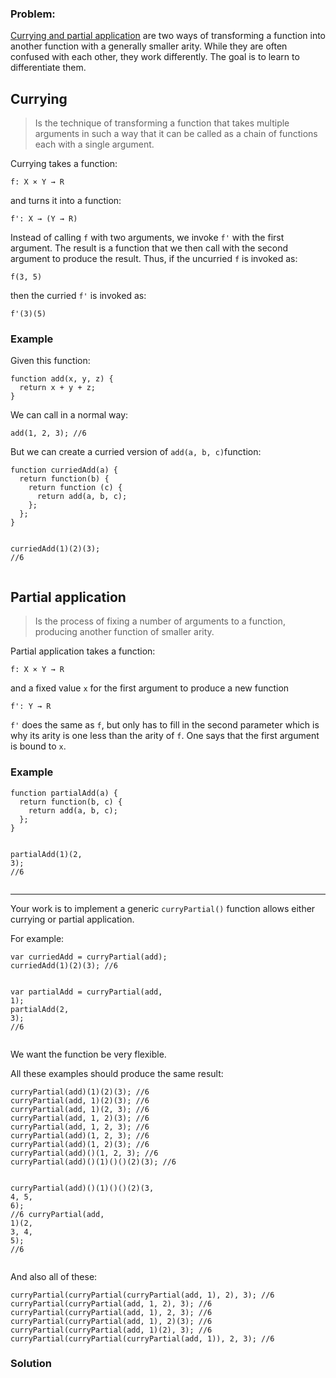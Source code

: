 ### Problem:
<p><a href="http://www.2ality.com/2011/09/currying-vs-part-eval.html" target="_blank">Currying and partial application</a> are two ways of transforming a function into another function with a generally smaller arity. While they are often confused with each other, they work differently. The goal is to learn to differentiate them.</p>
<h2 id="currying">Currying</h2>
<blockquote>
<p>Is the technique of transforming a function that takes multiple arguments in such a way that it can be called as a chain of functions each with a single argument.</p>
</blockquote>
<p>Currying takes a function:</p>
<pre><code>f: X &#xD7; Y &#x2192; R</code></pre><p>and turns it into a function:</p>
<pre><code>f&apos;: X &#x2192; (Y &#x2192; R)</code></pre><p>Instead of calling <code>f</code> with two arguments, we invoke <code>f&apos;</code> with the first argument. The result is a function that we then call with the second argument to produce the result. Thus, if the uncurried <code>f</code> is invoked as:</p>
<pre><code>f(3, 5)</code></pre><p>then the curried <code>f&apos;</code> is invoked as:</p>
<p><code>f&apos;(3)(5)</code></p>
<h3 id="example">Example</h3>
<p>Given this function:</p>
<pre><code class="language-javascript"><span class="hljs-function"><span class="hljs-keyword">function</span> <span class="hljs-title">add</span>(<span class="hljs-params">x, y, z</span>) </span>{
  <span class="hljs-keyword">return</span> x + y + z;
}</code></pre>
<pre style="display: none;"><code class="language-python"><span class="hljs-function"><span class="hljs-keyword">def</span> <span class="hljs-title">add</span><span class="hljs-params">(x, y, z)</span>:</span>
  <span class="hljs-keyword">return</span> x + y + z</code></pre>
<pre style="display: none;"><code class="language-php"><span class="hljs-function"><span class="hljs-keyword">function</span> <span class="hljs-title">add</span><span class="hljs-params">($x, $y, $z)</span> </span>{
  <span class="hljs-keyword">return</span> $x + $y + $z;
}</code></pre>
<p>We can call in a normal way:</p>
<pre><code class="language-javascript">add(<span class="hljs-number">1</span>, <span class="hljs-number">2</span>, <span class="hljs-number">3</span>); <span class="hljs-comment">//6</span></code></pre>
<pre style="display: none;"><code class="language-python">add(<span class="hljs-number">1</span>, <span class="hljs-number">2</span>, <span class="hljs-number">3</span>) <span class="hljs-comment"># =&gt; 6</span></code></pre>
<pre style="display: none;"><code class="language-php">add(<span class="hljs-number">1</span>, <span class="hljs-number">2</span>, <span class="hljs-number">3</span>); <span class="hljs-comment">//6</span></code></pre>
<p>But we can create a curried version of <code>add(a, b, c)</code>function:</p>
<pre><code class="language-javascript"><span class="hljs-function"><span class="hljs-keyword">function</span> <span class="hljs-title">curriedAdd</span>(<span class="hljs-params">a</span>) </span>{
  <span class="hljs-keyword">return</span> <span class="hljs-function"><span class="hljs-keyword">function</span>(<span class="hljs-params">b</span>) </span>{
    <span class="hljs-keyword">return</span> <span class="hljs-function"><span class="hljs-keyword">function</span> (<span class="hljs-params">c</span>) </span>{
      <span class="hljs-keyword">return</span> add(a, b, c);
    };
  };
}

curriedAdd(<span class="hljs-number">1</span>)(<span class="hljs-number">2</span>)(<span class="hljs-number">3</span>); <span class="hljs-comment">//6</span></code></pre>
<pre style="display: none;"><code class="language-python">curriedAdd = <span class="hljs-keyword">lambda</span> a: (<span class="hljs-keyword">lambda</span> b: (<span class="hljs-keyword">lambda</span> c: add(a,b,c)))
curriedAdd(<span class="hljs-number">1</span>)(<span class="hljs-number">2</span>)(<span class="hljs-number">3</span>) <span class="hljs-comment"># =&gt; 6</span></code></pre>
<pre style="display: none;"><code class="language-php"><span class="hljs-function"><span class="hljs-keyword">function</span> <span class="hljs-title">curriedAdd</span><span class="hljs-params">($a)</span> </span>{
  <span class="hljs-keyword">return</span> <span class="hljs-function"><span class="hljs-keyword">function</span><span class="hljs-params">($b)</span> <span class="hljs-title">use</span> <span class="hljs-params">($a)</span> </span>{
    <span class="hljs-keyword">return</span> <span class="hljs-function"><span class="hljs-keyword">function</span><span class="hljs-params">($c)</span> <span class="hljs-title">use</span> <span class="hljs-params">($a, $b)</span> </span>{
      <span class="hljs-keyword">return</span> add($a, $b, $c);
    };
  };
}

curriedAdd(<span class="hljs-number">1</span>)(<span class="hljs-number">2</span>)(<span class="hljs-number">3</span>); <span class="hljs-comment">//6</span></code></pre>
<h2 id="partial-application">Partial application</h2>
<blockquote>
<p>Is the process of fixing a number of arguments to a function, producing another function of smaller arity.</p>
</blockquote>
<p>Partial application takes a function:</p>
<pre><code>f: X &#xD7; Y &#x2192; R</code></pre><p>and a fixed value <code>x</code> for the first argument to produce a new function</p>
<pre><code>f&apos;: Y &#x2192; R</code></pre><p><code>f&apos;</code> does the same as <code>f</code>, but only has to fill in the second parameter which is why its arity is one less than the arity of <code>f</code>. One says that the first argument is bound to <code>x</code>.</p>
<h3 id="example-1">Example</h3>
<pre><code class="language-javascript"><span class="hljs-function"><span class="hljs-keyword">function</span> <span class="hljs-title">partialAdd</span>(<span class="hljs-params">a</span>) </span>{
  <span class="hljs-keyword">return</span> <span class="hljs-function"><span class="hljs-keyword">function</span>(<span class="hljs-params">b, c</span>) </span>{
    <span class="hljs-keyword">return</span> add(a, b, c);
  };
}

partialAdd(<span class="hljs-number">1</span>)(<span class="hljs-number">2</span>, <span class="hljs-number">3</span>); <span class="hljs-comment">//6</span></code></pre>
<pre style="display: none;"><code class="language-python">partialAdd = <span class="hljs-keyword">lambda</span> a: (<span class="hljs-keyword">lambda</span> *args: add(a,*args))
partialAdd(<span class="hljs-number">1</span>)(<span class="hljs-number">2</span>, <span class="hljs-number">3</span>) <span class="hljs-comment"># =&gt; 6</span></code></pre>
<pre style="display: none;"><code class="language-php"><span class="hljs-function"><span class="hljs-keyword">function</span> <span class="hljs-title">partialAdd</span><span class="hljs-params">($a)</span> </span>{
  <span class="hljs-keyword">return</span> <span class="hljs-function"><span class="hljs-keyword">function</span><span class="hljs-params">($b, $c)</span> <span class="hljs-title">use</span> <span class="hljs-params">($a)</span> </span>{
    <span class="hljs-keyword">return</span> add($a, $b, $c);
  };
}

partialAdd(<span class="hljs-number">1</span>)(<span class="hljs-number">2</span>, <span class="hljs-number">3</span>); <span class="hljs-comment">//6</span></code></pre>
<hr>
<p>Your work is to implement a generic <code>curryPartial()</code> function allows either currying or partial application.</p>
<p>For example:</p>
<pre><code class="language-javascript"><span class="hljs-keyword">var</span> curriedAdd = curryPartial(add);
curriedAdd(<span class="hljs-number">1</span>)(<span class="hljs-number">2</span>)(<span class="hljs-number">3</span>); <span class="hljs-comment">//6</span>

<span class="hljs-keyword">var</span> partialAdd = curryPartial(add, <span class="hljs-number">1</span>);
partialAdd(<span class="hljs-number">2</span>, <span class="hljs-number">3</span>); <span class="hljs-comment">//6</span></code></pre>
<pre style="display: none;"><code class="language-python">curriedAdd = curryPartial(add)
curriedAdd(<span class="hljs-number">1</span>)(<span class="hljs-number">2</span>)(<span class="hljs-number">3</span>) <span class="hljs-comment"># =&gt; 6</span>

partialAdd = curryPartial(add, <span class="hljs-number">1</span>)
partialAdd(<span class="hljs-number">2</span>, <span class="hljs-number">3</span>) <span class="hljs-comment"># =&gt; 6</span></code></pre>
<pre style="display: none;"><code class="language-php">$add = <span class="hljs-function"><span class="hljs-keyword">function</span> <span class="hljs-params">($a, $b, $c)</span> </span>{
  <span class="hljs-keyword">return</span> $a + $b + $c;
};
$curriedAdd = curryPartial($add);
$curriedAdd(<span class="hljs-number">1</span>)(<span class="hljs-number">2</span>)(<span class="hljs-number">3</span>); <span class="hljs-comment">//6</span>

<span class="hljs-function"><span class="hljs-keyword">function</span> <span class="hljs-title">add</span><span class="hljs-params">($a, $b, $c)</span> </span>{
  <span class="hljs-keyword">return</span> $a + $b + $c;
}
$partialAdd = curryPartial(<span class="hljs-string">&apos;add&apos;</span>, <span class="hljs-number">1</span>);
$partialAdd(<span class="hljs-number">2</span>, <span class="hljs-number">3</span>); <span class="hljs-comment">//6</span></code></pre>
<p>We want the function be very flexible.</p>
<p>All these examples should produce the same result:</p>
<pre><code class="language-javascript">curryPartial(add)(<span class="hljs-number">1</span>)(<span class="hljs-number">2</span>)(<span class="hljs-number">3</span>); <span class="hljs-comment">//6</span>
curryPartial(add, <span class="hljs-number">1</span>)(<span class="hljs-number">2</span>)(<span class="hljs-number">3</span>); <span class="hljs-comment">//6</span>
curryPartial(add, <span class="hljs-number">1</span>)(<span class="hljs-number">2</span>, <span class="hljs-number">3</span>); <span class="hljs-comment">//6</span>
curryPartial(add, <span class="hljs-number">1</span>, <span class="hljs-number">2</span>)(<span class="hljs-number">3</span>); <span class="hljs-comment">//6</span>
curryPartial(add, <span class="hljs-number">1</span>, <span class="hljs-number">2</span>, <span class="hljs-number">3</span>); <span class="hljs-comment">//6</span>
curryPartial(add)(<span class="hljs-number">1</span>, <span class="hljs-number">2</span>, <span class="hljs-number">3</span>); <span class="hljs-comment">//6</span>
curryPartial(add)(<span class="hljs-number">1</span>, <span class="hljs-number">2</span>)(<span class="hljs-number">3</span>); <span class="hljs-comment">//6</span>
curryPartial(add)()(<span class="hljs-number">1</span>, <span class="hljs-number">2</span>, <span class="hljs-number">3</span>); <span class="hljs-comment">//6</span>
curryPartial(add)()(<span class="hljs-number">1</span>)()()(<span class="hljs-number">2</span>)(<span class="hljs-number">3</span>); <span class="hljs-comment">//6</span>

curryPartial(add)()(<span class="hljs-number">1</span>)()()(<span class="hljs-number">2</span>)(<span class="hljs-number">3</span>, <span class="hljs-number">4</span>, <span class="hljs-number">5</span>, <span class="hljs-number">6</span>); <span class="hljs-comment">//6</span>
curryPartial(add, <span class="hljs-number">1</span>)(<span class="hljs-number">2</span>, <span class="hljs-number">3</span>, <span class="hljs-number">4</span>, <span class="hljs-number">5</span>); <span class="hljs-comment">//6</span></code></pre>
<pre style="display: none;"><code class="language-python">curryPartial(add)(<span class="hljs-number">1</span>)(<span class="hljs-number">2</span>)(<span class="hljs-number">3</span>) <span class="hljs-comment"># =&gt;6 </span>
curryPartial(add, <span class="hljs-number">1</span>)(<span class="hljs-number">2</span>)(<span class="hljs-number">3</span>) <span class="hljs-comment"># =&gt;6 </span>
curryPartial(add, <span class="hljs-number">1</span>)(<span class="hljs-number">2</span>, <span class="hljs-number">3</span>) <span class="hljs-comment"># =&gt;6 </span>
curryPartial(add, <span class="hljs-number">1</span>, <span class="hljs-number">2</span>)(<span class="hljs-number">3</span>) <span class="hljs-comment"># =&gt;6 </span>
curryPartial(add, <span class="hljs-number">1</span>, <span class="hljs-number">2</span>, <span class="hljs-number">3</span>) <span class="hljs-comment"># =&gt;6 </span>
curryPartial(add)(<span class="hljs-number">1</span>, <span class="hljs-number">2</span>, <span class="hljs-number">3</span>) <span class="hljs-comment"># =&gt;6 </span>
curryPartial(add)(<span class="hljs-number">1</span>, <span class="hljs-number">2</span>)(<span class="hljs-number">3</span>) <span class="hljs-comment"># =&gt;6 </span>
curryPartial(add)()(<span class="hljs-number">1</span>, <span class="hljs-number">2</span>, <span class="hljs-number">3</span>) <span class="hljs-comment"># =&gt;6 </span>
curryPartial(add)()(<span class="hljs-number">1</span>)()()(<span class="hljs-number">2</span>)(<span class="hljs-number">3</span>) <span class="hljs-comment"># =&gt;6 </span>

curryPartial(add)()(<span class="hljs-number">1</span>)()()(<span class="hljs-number">2</span>)(<span class="hljs-number">3</span>, <span class="hljs-number">4</span>, <span class="hljs-number">5</span>, <span class="hljs-number">6</span>) <span class="hljs-comment"># =&gt;6 </span>
curryPartial(add, <span class="hljs-number">1</span>)(<span class="hljs-number">2</span>, <span class="hljs-number">3</span>, <span class="hljs-number">4</span>, <span class="hljs-number">5</span>) <span class="hljs-comment"># =&gt;6 </span></code></pre>
<pre style="display: none;"><code class="language-php">curryPartial($add)(<span class="hljs-number">1</span>)(<span class="hljs-number">2</span>)(<span class="hljs-number">3</span>); <span class="hljs-comment"># =&gt;6 </span>
curryPartial($add, <span class="hljs-number">1</span>)(<span class="hljs-number">2</span>)(<span class="hljs-number">3</span>); <span class="hljs-comment"># =&gt;6 </span>
curryPartial($add, <span class="hljs-number">1</span>)(<span class="hljs-number">2</span>, <span class="hljs-number">3</span>); <span class="hljs-comment"># =&gt;6 </span>
curryPartial($add, <span class="hljs-number">1</span>, <span class="hljs-number">2</span>)(<span class="hljs-number">3</span>); <span class="hljs-comment"># =&gt;6 </span>
curryPartial($add, <span class="hljs-number">1</span>, <span class="hljs-number">2</span>, <span class="hljs-number">3</span>); <span class="hljs-comment"># =&gt;6 </span>
curryPartial($add)(<span class="hljs-number">1</span>, <span class="hljs-number">2</span>, <span class="hljs-number">3</span>); <span class="hljs-comment"># =&gt;6 </span>
curryPartial($add)(<span class="hljs-number">1</span>, <span class="hljs-number">2</span>)(<span class="hljs-number">3</span>); <span class="hljs-comment"># =&gt;6 </span>
curryPartial($add)()(<span class="hljs-number">1</span>, <span class="hljs-number">2</span>, <span class="hljs-number">3</span>); <span class="hljs-comment"># =&gt;6 </span>
curryPartial($add)()(<span class="hljs-number">1</span>)()()(<span class="hljs-number">2</span>)(<span class="hljs-number">3</span>); <span class="hljs-comment"># =&gt;6 </span>

curryPartial($add)()(<span class="hljs-number">1</span>)()()(<span class="hljs-number">2</span>)(<span class="hljs-number">3</span>, <span class="hljs-number">4</span>, <span class="hljs-number">5</span>, <span class="hljs-number">6</span>); <span class="hljs-comment"># =&gt;6 </span>
curryPartial($add, <span class="hljs-number">1</span>)(<span class="hljs-number">2</span>, <span class="hljs-number">3</span>, <span class="hljs-number">4</span>, <span class="hljs-number">5</span>); <span class="hljs-comment"># =&gt;6 </span></code></pre>
<p>And also all of these:</p>
<pre><code class="language-javascript">curryPartial(curryPartial(curryPartial(add, <span class="hljs-number">1</span>), <span class="hljs-number">2</span>), <span class="hljs-number">3</span>); <span class="hljs-comment">//6</span>
curryPartial(curryPartial(add, <span class="hljs-number">1</span>, <span class="hljs-number">2</span>), <span class="hljs-number">3</span>); <span class="hljs-comment">//6</span>
curryPartial(curryPartial(add, <span class="hljs-number">1</span>), <span class="hljs-number">2</span>, <span class="hljs-number">3</span>); <span class="hljs-comment">//6</span>
curryPartial(curryPartial(add, <span class="hljs-number">1</span>), <span class="hljs-number">2</span>)(<span class="hljs-number">3</span>); <span class="hljs-comment">//6</span>
curryPartial(curryPartial(add, <span class="hljs-number">1</span>)(<span class="hljs-number">2</span>), <span class="hljs-number">3</span>); <span class="hljs-comment">//6</span>
curryPartial(curryPartial(curryPartial(add, <span class="hljs-number">1</span>)), <span class="hljs-number">2</span>, <span class="hljs-number">3</span>); <span class="hljs-comment">//6</span></code></pre>
<pre style="display: none;"><code class="language-python">curryPartial(curryPartial(curryPartial(add, <span class="hljs-number">1</span>), <span class="hljs-number">2</span>), <span class="hljs-number">3</span>) <span class="hljs-comment"># =&gt;6</span>
curryPartial(curryPartial(add, <span class="hljs-number">1</span>, <span class="hljs-number">2</span>), <span class="hljs-number">3</span>) <span class="hljs-comment"># =&gt;6</span>
curryPartial(curryPartial(add, <span class="hljs-number">1</span>), <span class="hljs-number">2</span>, <span class="hljs-number">3</span>) <span class="hljs-comment"># =&gt;6</span>
curryPartial(curryPartial(add, <span class="hljs-number">1</span>), <span class="hljs-number">2</span>)(<span class="hljs-number">3</span>) <span class="hljs-comment"># =&gt;6</span>
curryPartial(curryPartial(add, <span class="hljs-number">1</span>)(<span class="hljs-number">2</span>), <span class="hljs-number">3</span>) <span class="hljs-comment"># =&gt;6</span>
curryPartial(curryPartial(curryPartial(add, <span class="hljs-number">1</span>)), <span class="hljs-number">2</span>, <span class="hljs-number">3</span>) <span class="hljs-comment"># =&gt;6</span></code></pre>
<pre style="display: none;"><code class="language-php">curryPartial(curryPartial(curryPartial($add, <span class="hljs-number">1</span>), <span class="hljs-number">2</span>), <span class="hljs-number">3</span>); <span class="hljs-comment"># =&gt;6</span>
curryPartial(curryPartial($add, <span class="hljs-number">1</span>, <span class="hljs-number">2</span>), <span class="hljs-number">3</span>); <span class="hljs-comment"># =&gt;6</span>
curryPartial(curryPartial($add, <span class="hljs-number">1</span>), <span class="hljs-number">2</span>, <span class="hljs-number">3</span>); <span class="hljs-comment"># =&gt;6</span>
curryPartial(curryPartial($add, <span class="hljs-number">1</span>), <span class="hljs-number">2</span>)(<span class="hljs-number">3</span>); <span class="hljs-comment"># =&gt;6</span>
curryPartial(curryPartial($add, <span class="hljs-number">1</span>)(<span class="hljs-number">2</span>), <span class="hljs-number">3</span>); <span class="hljs-comment"># =&gt;6</span>
curryPartial(curryPartial(curryPartial($add, <span class="hljs-number">1</span>)), <span class="hljs-number">2</span>, <span class="hljs-number">3</span>); <span class="hljs-comment"># =&gt;6</span></code></pre>

### Solution